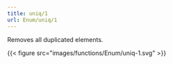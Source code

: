 ```yaml
---
title: uniq/1
url: Enum/uniq/1
---
```


Removes all duplicated elements.

{{< figure src="images/functions/Enum/uniq-1.svg" >}}
